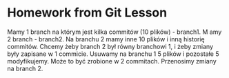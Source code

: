 # Homework from Git Lesson

Mamy 1 branch na którym jest kilka commitów (10 plików) - branch1. M
amy 2 branch - branch2. Na branchu 2 mamy inne 10 plików i inną historię commitów. 
Chcemy żeby branch 2 był równy branchowi 1, i żeby zmiany były zapisane w 1 commicie. 
Usuwamy na branchu 1 5 plików i pozostałe 5 modyfikujemy.
Może to być zrobione w 2 commitach. Przenosimy zmiany na branch 2. 
